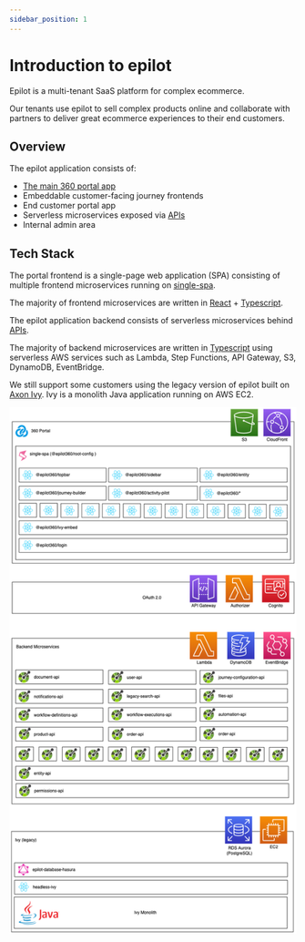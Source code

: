 ```yaml
---
sidebar_position: 1
---
```


# Introduction to epilot

Epilot is a multi-tenant SaaS platform for complex ecommerce.

Our tenants use epilot to sell complex products online and collaborate with partners to deliver great ecommerce experiences to their end customers.

## Overview

The epilot application consists of:

- [The main 360 portal app](/docs/portal/overview)
- Embeddable customer-facing journey frontends
- End customer portal app
- Serverless microservices exposed via [APIs](/api)
- Internal admin area

## Tech Stack

The portal frontend is a single-page web application (SPA) consisting of multiple frontend microservices running on [single-spa](https://single-spa.js.org/).

The majority of frontend microservices are written in [React](https://reactjs.org/) + [Typescript](https://www.typescriptlang.org/).

The epilot application backend consists of serverless microservices behind [APIs](/api).

The majority of backend microservices are written in [Typescript](https://www.typescriptlang.org/) using serverless AWS services such as Lambda, Step Functions, API Gateway, S3, DynamoDB, EventBridge.

We still support some customers using the legacy version of epilot built on [Axon Ivy](https://www.axonivy.com/). Ivy is a monolith Java application running on AWS EC2.

![Tech Stack](../../static/img/tech-stack.png)

